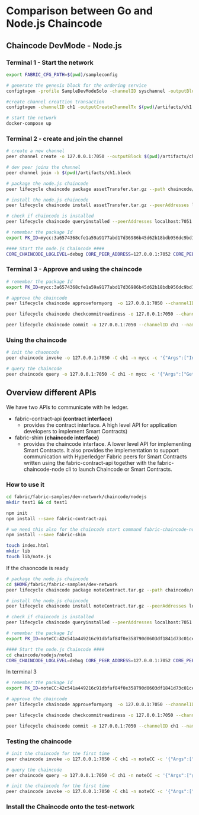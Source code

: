 # Comparison between Go and Node.js Chaincode

## Chaincode DevMode - Node.js

### Terminal 1 - Start the network

```bash 
export FABRIC_CFG_PATH=$(pwd)/sampleconfig

# generate the genesis block for the ordering service
configtxgen -profile SampleDevModeSolo -channelID syschannel -outputBlock genesisblock -configPath $FABRIC_CFG_PATH -outputBlock $(pwd)/artifacts/genesis.block

#create channel creattion transaction
configtxgen -channelID ch1 -outputCreateChannelTx $(pwd)/artifacts/ch1.tx -profile SampleSingleMSPChannel -configPath $FABRIC_CFG_PATH

# start the network
docker-compose up
```

### Terminal 2 - create and join the channel

```bash 
# create a new channel
peer channel create -o 127.0.0.1:7050 --outputBlock $(pwd)/artifacts/ch1.block -c ch1 -f $(pwd)/artifacts/ch1.tx

# dev peer joins the channel
peer channel join -b $(pwd)/artifacts/ch1.block

# package the node.js chaincode
peer lifecycle chaincode package assetTransfer.tar.gz --path chaincode/nodejs/atb --lang node --label mycc

# install the node.js chaincode
peer lifecycle chaincode install assetTransfer.tar.gz --peerAddresses localhost:7051

# check if chaincode is installed
peer lifecycle chaincode queryinstalled --peerAddresses localhost:7051

# remember the package Id
export PK_ID=mycc:3a6574368cfe1a59a9177abd17d36986b45d62b18bdb956dc9bd1415cb849634

#### Start the node.js Chaincode ####
CORE_CHAINCODE_LOGLEVEL=debug CORE_PEER_ADDRESS=127.0.0.1:7052 CORE_PEER_TLS_ENABLED=false CORE_CHAINCODE_ID_NAME=$PK_ID ./node_modules/.bin/fabric-chaincode-node start --peer.address 127.0.0.1:7052

```

### Terminal 3 - Approve and using the chaincode

```bash 
# remember the package Id
export PK_ID=mycc:3a6574368cfe1a59a9177abd17d36986b45d62b18bdb956dc9bd1415cb849634

# approve the chaincode 
peer lifecycle chaincode approveformyorg  -o 127.0.0.1:7050 --channelID ch1 --name mycc --version 1.0 --sequence 1 --init-required --signature-policy "OR ('SampleOrg.member')" --package-id $PK_ID

peer lifecycle chaincode checkcommitreadiness -o 127.0.0.1:7050 --channelID ch1 --name mycc --version 1.0 --sequence 1 --init-required --signature-policy "OR ('SampleOrg.member')"

peer lifecycle chaincode commit -o 127.0.0.1:7050 --channelID ch1 --name mycc --version 1.0 --sequence 1 --init-required --signature-policy "OR ('SampleOrg.member')" --peerAddresses 127.0.0.1:7051
```

### Using the chaincode
```bash 
# init the chaoncode
peer chaincode invoke -o 127.0.0.1:7050 -C ch1 -n mycc -c '{"Args":["InitLedger"]}' --isInit

# query the chaincode
peer chaincode query -o 127.0.0.1:7050 -C ch1 -n mycc -c '{"Args":["GetAllAssets"]}'


```


## Overview different APIs

We have two APIs to communicate with he ledger.

- fabric-contract-api **(contract interface)**
  - provides the contract interface. A high level API for application developers to implement Smart Contracts)
- fabric-shim **(chaincode interface)**
  - provides the chaincode interface. A lower level API for implementing Smart Contracts.  It also provides the implementation to support communication with Hyperledger Fabric peers for Smart Contracts written using the fabric-contract-api together with the fabric-chaincode-node cli to launch Chaincode or Smart Contracts.

### How to use it

```bash
cd fabric/fabric-samples/dev-network/chaincode/nodejs
mkdir test1 && cd test1

npm init
npm install --save fabric-contract-api

# we need this also for the chaincode start command fabric-chaincode-node under ./node_modules/.bin/
npm install --save fabric-shim

touch index.html
mkdir lib
touch lib/note.js


```
If the chaoncode is ready

```bash 
# package the node.js chaincode
cd $HOME/fabric/fabric-samples/dev-network
peer lifecycle chaincode package noteContract.tar.gz --path chaincode/nodejs/note1 --lang node --label noteCC

# install the node.js chaincode
peer lifecycle chaincode install noteContract.tar.gz --peerAddresses localhost:7051

# check if chaincode is installed
peer lifecycle chaincode queryinstalled --peerAddresses localhost:7051

# remember the package Id
export PK_ID=noteCC:42c541a449216c91dbfaf84f0e358790d0603df1841d73c01cef1b59257f139e

#### Start the node.js Chaincode ####
cd chaincode/nodejs/note1
CORE_CHAINCODE_LOGLEVEL=debug CORE_PEER_ADDRESS=127.0.0.1:7052 CORE_PEER_TLS_ENABLED=false CORE_CHAINCODE_ID_NAME=$PK_ID ./node_modules/.bin/fabric-chaincode-node start --peer.address 127.0.0.1:7052


```

In terminal 3

```bash
# remember the package Id
export PK_ID=noteCC:42c541a449216c91dbfaf84f0e358790d0603df1841d73c01cef1b59257f139e

# approve the chaincode 
peer lifecycle chaincode approveformyorg  -o 127.0.0.1:7050 --channelID ch1 --name noteCC --version 1.0 --sequence 1 --init-required --signature-policy "OR ('SampleOrg.member')" --package-id $PK_ID

peer lifecycle chaincode checkcommitreadiness -o 127.0.0.1:7050 --channelID ch1 --name noteCC --version 1.0 --sequence 1 --init-required --signature-policy "OR ('SampleOrg.member')"

peer lifecycle chaincode commit -o 127.0.0.1:7050 --channelID ch1 --name noteCC --version 1.0 --sequence 1 --init-required --signature-policy "OR ('SampleOrg.member')" --peerAddresses 127.0.0.1:7051
```

### Testing the chaincode
```bash 
# init the chaincode for the first time
peer chaincode invoke -o 127.0.0.1:7050 -C ch1 -n noteCC -c '{"Args":["storeNote","n1","hallo Cortina"]}' --isInit

# query the chaincode
peer chaincode query -o 127.0.0.1:7050 -C ch1 -n noteCC -c '{"Args":["getNote","n1"]}' | jq .

# init the chaincode for the first time
peer chaincode invoke -o 127.0.0.1:7050 -C ch1 -n noteCC -c '{"Args":["storeNote","n2","this is super, Cortina 2021"]}' 

```
### Install the Chaincode onto the test-network
```bash

```